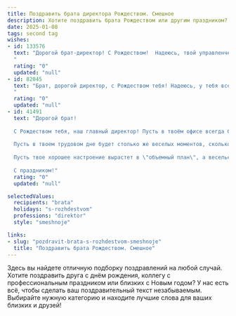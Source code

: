 ```yaml
---
title: Поздравить брата директора Рождеством. Смешное
description: Хотите поздравить брата Рождеством или другим праздником? Наш ИИ создаст незабываемое поздравление, а вы обязательно выделитесь среди других.  
date: 2025-01-08
tags: second tag
wishes:
- id: 133576
  text: "Дорогой брат-директор! С Рождеством!  Надеюсь, твой управленческий талант поможет тебе организовать такое грандиозное застолье, что даже Вифлеемская звезда позавидует!  Пусть в Новом году все твои проекты будут успешны, а подчиненные – послушны (ну, почти).  И помни:  лучший подарок на Рождество – это здоровый сон после трудного, но победоносного года!
  "
  rating: "0"
  updated: "null"
- id: 82045
  text: "Брат, дорогой директор, с Рождеством тебя! Надеюсь, у тебя все в порядке, а если нет, то, может быть, новый год все исправит. Желаю тебе, чтобы в новом году ты был не только директором, но и гением инвестиций, и чтобы твой бюджет не был таким же пустым, как твоя голова. А может, тебе закупить гирлянды для офиса, чтобы создать праздничный настрой? 😂  С Рождеством!
  "
  rating: "0"
  updated: "null"
- id: 41491
  text: "Дорогой брат!
  
  С Рождеством тебя, наш главный директор! Пусть в твоём офисе всегда будет столько же радости, сколько в новогоднем празднике мандаринов! Желаю, чтобы финансисты не смущались в твоем присутствии, а бюджет всегда расширялся так же быстро, как твое умение находить выход из любой ситуации!
  
  Пусть в твоем трудовом дне будет столько же веселых моментов, сколько в рождественской сказке! Побольше креативных идей, минимально конфликтных ситуаций и, конечно, надежных партнеров, которые поддержат в любую минуту.
  
  Пусть твое хорошее настроение вырастет в \"объемный план\", а веселье и счастье станут частью твоей отчетности!
  
  С праздником!"
  rating: "0"
  updated: "null"

selectedValues:
  recipients: "brata"
  holidays: "s-rozhdestvom"
  professions: "direktor"
  style: "smeshnoje"

links:
- slug: "pozdravit-brata-s-rozhdestvom-smeshnoje"
  title: "Поздравить брата Рождеством. Смешное"
---
```


Здесь вы найдете отличную подборку поздравлений на любой случай.
Хотите поздравить друга с днём рождения, коллегу с профессиональным праздником или близких с Новым годом? У нас есть всё, чтобы сделать ваш поздравительный текст незабываемым. Выбирайте нужную категорию и находите лучшие слова для ваших близких и друзей!
